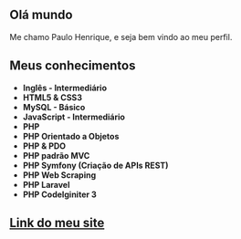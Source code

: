 <h2> Olá mundo</h2>

<p>
Me chamo Paulo Henrique, e seja bem vindo ao meu perfil.
</p>

<h2>Meus conhecimentos</h2>
<div class="list-group">
    <ul>
        <li><strong>Inglês - Intermediário </strong></li>
        <li><strong>HTML5 & CSS3 </strong></li>
        <li><strong>MySQL - Básico</strong></li>
        <li><strong>JavaScript - Intermediário</strong></li>
        <li><strong>PHP</strong></li>
        <li><strong>PHP Orientado a Objetos</strong></li>
        <li><strong>PHP & PDO</strong></li>
        <li><strong>PHP padrão MVC</strong></li>
        <li><strong>PHP Symfony (Criação de APIs REST)</strong></li>
        <li><strong>PHP Web Scraping</strong></li>
        <li><strong>PHP Laravel</strong></li>
        <li><strong>PHP CodeIginiter 3</strong></li>
    </ul>
   
</div>
<h2><a href="https://paulo3678.github.io/Meu_Site/">Link do meu site </a></h2>
